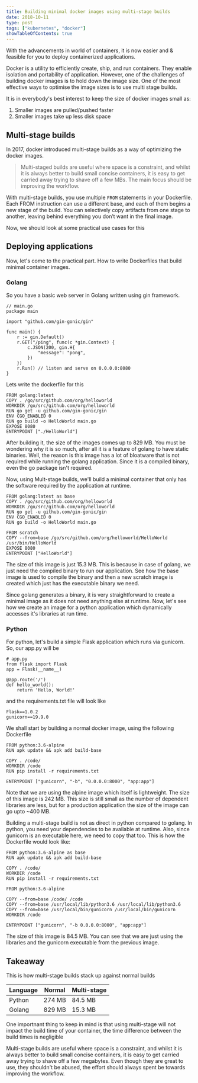 ```yaml
---
title: Building minimal docker images using multi-stage builds
date: 2018-10-11
type: post
tags: ["kubernetes", "docker"]
showTableOfContents: true
---
```


With the advancements in world of containers, it is now easier and & feasible for you to deploy containerized applications.

Docker is a utility to efficiently create, ship, and run containers. They enable isolation and portability of application. However, one of the challenges of building docker images is to hold down the image size. One of the most effective ways to optimise the image sizes is to use multi stage builds.

It is in everybody's best interest to keep the size of docker images small as:

1. Smaller images are pulled/pushed faster
2. Smaller images take up less disk space

## Multi-stage builds

In 2017, docker introduced multi-stage builds as a way of optimizing the docker images.

> Multi-staged builds are useful where space is a constraint, and whilst it is always better to build small concise containers, it is easy to get carried away trying to shave off a few MBs. The main focus should be improving the workflow.

With multi-stage builds, you use multiple `FROM` statements in your Dockerfile. Each FROM instruction can use a different base, and each of them begins a new stage of the build. You can selectively copy artifacts from one stage to another, leaving behind everything you don’t want in the final image.

Now, we should look at some practical use cases for this

## Deploying applications

Now, let's come to the practical part. How to write Dockerfiles that build minimal container images.

### Golang
So you have a basic web server in Golang written using gin framework.

```
// main.go
package main

import "github.com/gin-gonic/gin"

func main() {
	r := gin.Default()
	r.GET("/ping", func(c *gin.Context) {
		c.JSON(200, gin.H{
			"message": "pong",
		})
	})
	r.Run() // listen and serve on 0.0.0.0:8080
}
```

Lets write the dockerfile for this

```
FROM golang:latest
COPY . /go/src/github.com/org/helloworld
WORKDIR /go/src/github.com/org/helloworld
RUN go get -u github.com/gin-gonic/gin
ENV CGO_ENABLED 0
RUN go build -o HelloWorld main.go
EXPOSE 8080
ENTRYPOINT ["./HelloWorld"]
```

After building it, the size of the images comes up to 829 MB. You must be wondering why it is so much, after all it is a feature of golang to have static binaries. Well, the reason is this image has a lot of bloatware that is not required while running the golang application. Since it is a compiled binary, even the go package isn't required.

Now, using Mult-stage builds, we'll build a minimal container that only has the software required by the application at runtime.

```
FROM golang:latest as base
COPY . /go/src/github.com/org/helloworld
WORKDIR /go/src/github.com/org/helloworld
RUN go get -u github.com/gin-gonic/gin
ENV CGO_ENABLED 0
RUN go build -o HelloWorld main.go

FROM scratch
COPY --from=base /go/src/github.com/org/helloworld/HelloWorld /usr/bin/HelloWorld
EXPOSE 8080
ENTRYPOINT ["HelloWorld"]
```
The size of this image is just 15.3 MB. This is because in case of golang, we just need the compiled binary to run our application. See how the base image is used to compile the binary and then a new scratch image is created which just has the executable binary we need.

Since golang generates a binary, it is very straightforward to create a minimal image as it does not need anything else at runtime. Now, let's see how we create an image for a python application which dynamically accesses it's libraries at run time.

### Python

For python, let's build a simple Flask application which runs via gunicorn. So, our app.py will be
```
# app.py
from flask import Flask
app = Flask(__name__)

@app.route('/')
def hello_world():
    return 'Hello, World!'
```

and the requirements.txt file will look like
```
Flask==1.0.2
gunicorn==19.9.0
```

We shall start by building a normal docker image, using the following Dockerfile
```
FROM python:3.6-alpine
RUN apk update && apk add build-base

COPY . /code/
WORKDIR /code
RUN pip install -r requirements.txt

ENTRYPOINT ["gunicorn", "-b", "0.0.0.0:8000", "app:app"]
```

Note that we are using the alpine image which itself is lightweight. The size of this image is 242 MB. This size is still small as the number of dependent libraries are less, but for a production application the size of the image can go upto ~400 MB.

Building a multi-stage build is not as direct in python compared to golang. In python, you need your dependencies to be available at runtime. Also, since gunicorn is an executable here, we need to copy that too. This is how the Dockerfile would look like:

```
FROM python:3.6-alpine as base
RUN apk update && apk add build-base

COPY . /code/
WORKDIR /code
RUN pip install -r requirements.txt

FROM python:3.6-alpine

COPY --from=base /code/ /code
COPY --from=base /usr/local/lib/python3.6 /usr/local/lib/python3.6
COPY --from=base /usr/local/bin/gunicorn /usr/local/bin/gunicorn
WORKDIR /code

ENTRYPOINT ["gunicorn", "-b 0.0.0.0:8000", "app:app"]
```

The size of this image is 84.5 MB. You can see that we are just using the libraries and the gunicorn executable from the previous image.

## Takeaway

This is how multi-stage builds stack up against normal builds

| Language | Normal | Multi-stage |
|----------|--------|-------------|
| Python   | 274 MB | 84.5 MB     |
| Golang   | 829 MB | 15.3 MB     |

One importnant thing to keep in mind is that using multi-stage will not impact the build time of your container, the time difference between the build times is negligible

Multi-stage builds are useful where space is a constraint, and whilst it is always better to build small concise containers, it is easy to get carried away trying to shave off a few megabytes. Even though they are great to use, they shouldn't be abused, the effort should always spent be towards improving the workflow.